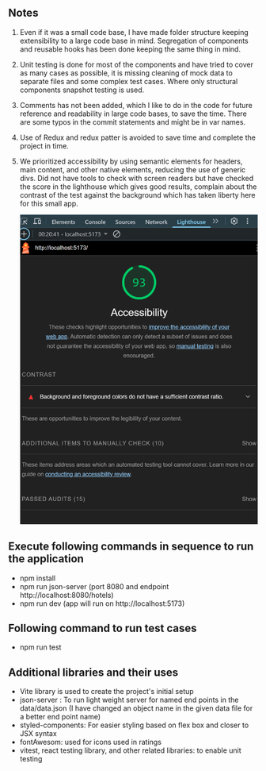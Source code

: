 ## Notes

1. Even if it was a small code base, I have made folder structure keeping extensibility to a large code base in mind. Segregation of components and reusable hooks has been done keeping the same thing in mind.

2. Unit testing is done for most of the components and have tried to cover as many cases as possible, it is missing cleaning of mock data to separate files and some complex test cases. Where only structural components snapshot testing is used.

3. Comments has not been added, which I like to do in the code for future reference and readability in large code bases, to save the time. There are some typos in the commit statements and might be in var names.
4. Use of Redux and redux patter is avoided to save time and complete the project in time.
5. We prioritized accessibility by using semantic elements for headers, main content, and other native elements, reducing the use of generic divs. Did not have tools to check with screen readers but have checked the score in the lighthouse which gives good results, complain about the contrast of the test against the background which has taken liberty here for this small app.

    ![alt text](image.png)

## Execute following commands in sequence to run the application

-   npm install
-   npm run json-server (port 8080 and endpoint http://localhost:8080/hotels)
-   npm run dev (app will run on http://localhost:5173)

## Following command to run test cases

-   npm run test

## Additional libraries and their uses

-   Vite library is used to create the project's initial setup
-   json-server : To run light weight server for named end points in the data/data.json (I have changed an object name in the given data file for a better end point name)
-   styled-components: For easier styling based on flex box and closer to JSX syntax
-   fontAwesom: used for icons used in ratings
-   vitest, react testing library, and other related libraries: to enable unit testing
